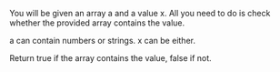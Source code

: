 You will be given an array a and a value x. All you need to do is check whether the provided array contains the value.

a can contain numbers or strings. x can be either.

Return true if the array contains the value, false if not.